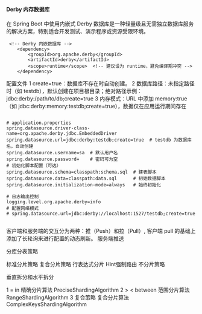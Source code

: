 

#### Derby 内存数据库

在 Spring Boot 中使用内嵌式 Derby 数据库是一种轻量级且无需独立数据库服务的解决方案，特别适合开发测试、演示程序或资源受限环境。

```
 <!-- Derby 内嵌数据库 -->
    <dependency>
        <groupId>org.apache.derby</groupId>
        <artifactId>derby</artifactId>
        <scope>runtime</scope>  <!-- 建议设为 runtime，避免编译期冲突 -->
    </dependency>
```

配置文件
1 create=true：数据库不存在时自动创建。
2 数据库路径：未指定路径时（如 testdb），默认创建在项目根目录；绝对路径示例：jdbc:derby:/path/to/db;create=true
3 内存模式：URL 中添加 memory:true（如 jdbc:derby:memory:testdb;create=true），数据仅在应用运行期间存在


```properties

# application.properties
spring.datasource.driver-class-name=org.apache.derby.jdbc.EmbeddedDriver
spring.datasource.url=jdbc:derby:testdb;create=true  # testdb 为数据库名，自动创建
spring.datasource.username=sa  # 默认用户名
spring.datasource.password=    # 密码可为空
# 初始化脚本配置（可选）
spring.datasource.schema=classpath:schema.sql  # 建表脚本
spring.datasource.data=classpath:data.sql      # 初始数据脚本
spring.datasource.initialization-mode=always   # 始终初始化

# 日志输出控制
logging.level.org.apache.derby=info
# 配置网络模式
# spring.datasource.url=jdbc:derby://localhost:1527/testdb;create=true


```

客户端和服务端的交互分为两种：推（Push）和拉（Pull）, 客户端 pull 的基础上添加了长轮询来进行配置的动态刷新。
服务端推送

分库分表策略

标准分片策略 复合分片策略 行表达式分片 Hint强制路由 不分片策略

垂直拆分和水平拆分

1 = in  精确分片算法 PreciseShardingAlgorithm
2 > < between 范围分片算法 RangeShardingAlgorithm
3 复合策略 复合分片算法 ComplexKeysShardingAlgorithm




